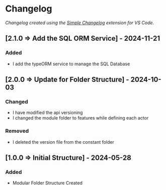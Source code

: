 # Changelog

*Changelog created using the [Simple Changelog](https://marketplace.visualstudio.com/items?itemName=tobiaswaelde.vscode-simple-changelog) extension for VS Code.*

## [2.1.0 => Add the SQL ORM Service] - 2024-11-21
### Added
- I add the typeORM service to manage the SQL Database


## [2.0.0 => Update for Folder Structure] - 2024-10-03
### Changed
- I have modified the api versioning
- I changed the module folder to features while defining each actor

### Removed
- I deleted the version file from the constant folder


## [1.0.0 => Initial Structure] - 2024-05-28
### Added
- Modular Folder Structure Created